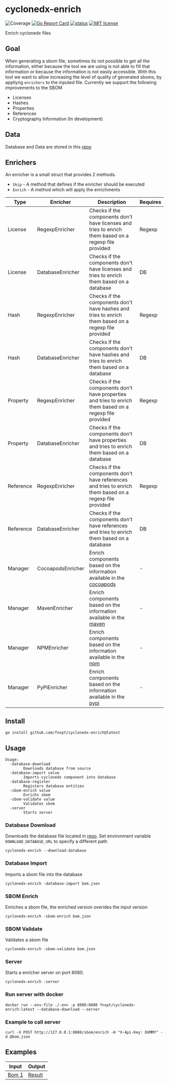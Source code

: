 # cyclonedx-enrich
![Coverage](https://img.shields.io/badge/Coverage-31.0%25-yellow)
[![Go Report Card](https://goreportcard.com/badge/github.com/fnxpt/cyclonedx-enrich)](https://goreportcard.com/report/github.com/fnxpt/cyclonedx-enrich)
[![status](https://github.com/fnxpt/cyclonedx-enrich/actions/workflows/coverage.yaml/badge.svg?branch=main "status")](https://github.com/fnxpt/cyclonedx-enrich/actions)
[![MIT license](https://img.shields.io/badge/license-MIT-brightgreen.svg)](https://opensource.org/licenses/MIT)

Enrich cyclonedx files

## Goal

When generating a sbom file, sometimes its not possible to get all the information, either because the tool we are using is not able to fill that information or because the information is not easily accessible.
With this tool we want to allow increasing the level of quality of generated sboms, by appliyng `enrichers` to the inputed file.
Currently we support the following improvements to the SBOM

* Licenses
* Hashes
* Properties
* References
* Cryptography Information (In development)

## Data

Database and Data are stored in this [repo](https://github.com/fnxpt/cyclonedx-enrich-data)

## Enrichers

An enricher is a small struct that provides 2 methods.
- `Skip` - A method that defines if the enricher should be executed
- `Enrich` - A method which will apply the enrichments

|Type|Enricher|Description|Requires|
|---|---|---|---|
|License|RegexpEnricher|Checks if the components don't have licenses and tries to enrich them based on a regexp file provided|Regexp|
|License|DatabaseEnricher|Checks if the components don't have licenses and tries to enrich them based on a database|DB|
|Hash|RegexpEnricher|Checks if the components don't have hashes and tries to enrich them based on a regexp file provided|Regexp|
|Hash|DatabaseEnricher|Checks if the components don't have hashes and tries to enrich them based on a database|DB|
|Property|RegexpEnricher|Checks if the components don't have properties and tries to enrich them based on a regexp file provided|Regexp|
|Property|DatabaseEnricher|Checks if the components don't have properties and tries to enrich them based on a database|DB|
|Reference|RegexpEnricher|Checks if the components don't have references and tries to enrich them based on a regexp file provided|Regexp|
|Reference|DatabaseEnricher|Checks if the components don't have references and tries to enrich them based on a database|DB|
|Manager|CocoapodsEnricher|Enrich components based on the information available in the [cocoapods](https://cocoapods.org)|-|
|Manager|MavenEnricher|Enrich components based on the information available in the [maven](https://central.sonatype.com)|-|
|Manager|NPMEnricher|Enrich components based on the information available in the [npm](https://npmjs.com)|-|
|Manager|PyPiEnricher|Enrich components based on the information available in the [pypi](https://pypi.org)|-|

## Install

```
go install github.com/fnxpt/cyclonedx-enrich@latest
```

## Usage
```
Usage:
  -database-download
    	Downloads database from source
  -database-import value
    	Imports cyclonedx component into database
  -database-register
    	Registers database entities
  -sbom-enrich value
    	Enrichs sbom
  -sbom-validate value
    	Validates sbom
  -server
    	Starts server
```

### Database Download

Downloads the database file located in [repo](https://github.com/fnxpt/cyclonedx-enrich-data).
Set environment variable `DOWNLOAD_DATABASE_URL` to specify a different path

```
cyclonedx-enrich --download-database
```

### Database Import

Imports a sbom file into the database

```
cyclonedx-enrich -database-import bom.json
```

### SBOM Enrich

Enriches a sbom file, the enriched version overides the input version

```
cyclonedx-enrich -sbom-enrich bom.json
```

### SBOM Validate

Validates a sbom file

```
cyclonedx-enrich -sbom-validate bom.json
```

### Server

Starts a enricher server on port 8080.

```
cyclonedx-enrich -server
```

### Run server with docker

```
docker run --env-file ./.env -p 8080:8080 fnxpt/cyclonedx-enrich:latest --database-download --server
```

### Example to call server

```
curl -X POST http://127.0.0.1:8080/sbom/enrich -H "X-Api-Key: DUMMY" -d @bom.json
```

## Examples

|Input|Output|
|---|---|
|[Bom 1](testdata/sbom/bom1.json)|[Result](testdata/sbom/bom1.json)|


